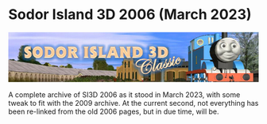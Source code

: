 # Sodor Island 3D 2006 (March 2023)
![](https://github.com/Zeldaboy14/SI3D-2006/blob/main/docs/img/banners/header.jpg?raw=true)

A complete archive of SI3D 2006 as it stood in March 2023, with some tweak to fit with the 2009 archive. 
At the current second, not everything has been re-linked from the old 2006 pages, but in due time, will be.


